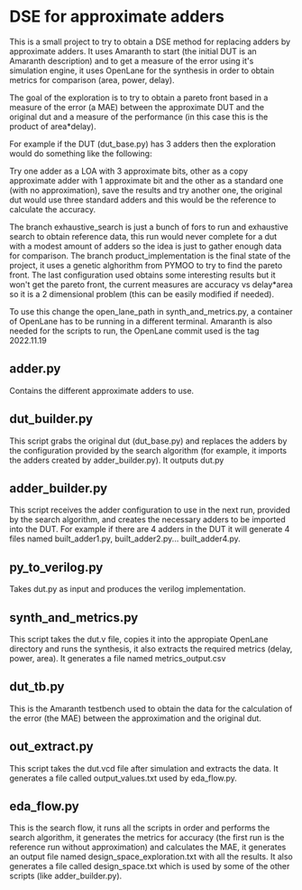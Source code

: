 # DSE for approximate adders
This is a small project to try to obtain a DSE method for replacing adders by approximate adders. It uses Amaranth to start (the initial DUT is an Amaranth description) and to get a measure of the error using it's simulation engine, it uses OpenLane for the synthesis in order to obtain metrics for comparison (area, power, delay).

The goal of the exploration is to try to obtain a pareto front based in a measure of the error (a MAE) between the approximate DUT and the original dut and a measure of the performance (in this case this is the product of area*delay).

For example if the DUT (dut_base.py) has 3 adders then the exploration would do something like the following:

Try one adder as a LOA with 3 approximate bits, other as a copy approximate adder with 1 approximate bit and the other as a standard one (with no approximation), save the results and try another one, the original dut would use three standard adders and this would be the reference to calculate the accuracy.

The branch exhaustive_search is just a bunch of fors to run and exhaustive search to obtain reference data, this run would never complete for a dut with a modest amount of adders so the idea is just to gather enough data for comparison.
The branch product_implementation is the final state of the project, it uses a genetic alghorithm from PYMOO to try to find the pareto front. The last configuration used obtains some interesting results but it won't get the pareto front, the current measures are accuracy vs delay*area so it is a 2 dimensional problem (this can be easily modified if needed).

To use this change the open_lane_path in synth_and_metrics.py, a container of OpenLane has to be running in a different terminal. Amaranth is also needed for the scripts to run, the OpenLane commit used is the tag 2022.11.19


## adder.py
Contains the different approximate adders to use.
## dut_builder.py
This script grabs the original dut (dut_base.py) and replaces the adders by the configuration provided by the search algorithm (for example, it imports the adders created by adder_builder.py).
It outputs dut.py
## adder_builder.py
This script receives the adder configuration to use in the next run, provided by the search algorithm, and creates the necessary adders to be imported into the DUT.
For example if there are 4 adders in the DUT it will generate 4 files named built_adder1.py, built_adder2.py... built_adder4.py.
## py_to_verilog.py
Takes dut.py as input and produces the verilog implementation.
## synth_and_metrics.py
This script takes the dut.v file, copies it into the appropiate OpenLane directory and runs the synthesis, it also extracts the required metrics (delay, power, area).
It generates a file named metrics_output.csv
## dut_tb.py
This is the Amaranth testbench used to obtain the data for the calculation of the error (the MAE) between the approximation and the original dut.
## out_extract.py
This script takes the dut.vcd file after simulation and extracts the data. It generates a file called output_values.txt used by eda_flow.py.
## eda_flow.py 
This is the search flow, it runs all the scripts in order and performs the search algorithm, it generates the metrics for accuracy (the first run is the reference run without approximation) and calculates the MAE, it 
generates an output file named design_space_exploration.txt with all the results. It also generates a file called design_space.txt which is used by some of the other scripts (like adder_builder.py).
